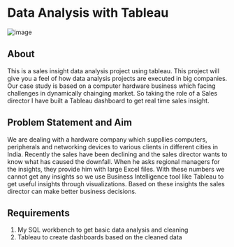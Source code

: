 # Data Analysis with Tableau
![image](https://user-images.githubusercontent.com/68583898/142897574-a95a39ec-0c96-46c2-b65b-8aa34c5a616b.png)

## About
This is a sales insight data analysis project using tableau. This project will give you a feel of how data analysis projects are executed in big companies. Our case study is based on a computer hardware business which facing challenges in dynamically chainging market. So taking the role of a Sales director I have built a Tableau dashboard to get real time sales insight. 

## Problem Statement and Aim
We are dealing with a hardware company which suppllies computers, peripherals and networking devices to various clients in different cities in India. Recently the sales have been declining and the sales director wants to know what has caused the downfall. When he asks regional managers for the insights, they provide him with large Excel files. 
With these numbers we cannot get any insights so we use Business Intelligence tool like Tableau to get useful insights through visualizations. Based on these insights the sales director can make better business decisions.

## Requirements
 1. My SQL workbench to get basic data  analysis and cleaning
 2. Tableau to create dashboards based on the cleaned data






